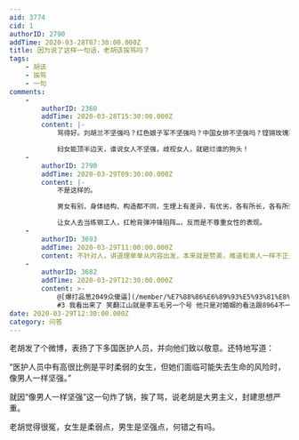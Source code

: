 ```yaml
---
aid: 3774
cid: 1
authorID: 2790
addTime: 2020-03-28T07:30:00.000Z
title: 因为说了这样一句话，老胡该挨骂吗？
tags:
    - 胡该
    - 挨骂
    - 一句
comments:
    -
        authorID: 2360
        addTime: 2020-03-28T15:30:00.000Z
        content: |-
            骂得好。刘胡兰不坚强吗？红色娘子军不坚强吗？中国女排不坚强吗？铿锵玫瑰不坚强吗？

            妇女能顶半边天，谁说女人不坚强，歧视女人，就砸烂谁的狗头！
    -
        authorID: 2790
        addTime: 2020-03-29T09:30:00.000Z
        content: |-
            不是这样的。

            男女有别，身体结构、构造都不同，生理上有差异，有优劣，各有所长，各有所短。

            让女人去当练钢工人，扛枪背弹冲锋陷阵…，反而是不尊重女性的表现。
    -
        authorID: 3693
        addTime: 2020-03-29T11:00:00.000Z
        content: 不针对人，讲道理单单从内容出发，本来就是赞美，难道和男人一样不正是代表平等嘛？这些人矫枉过正得太任性妄为了！跟女红卫兵一样
    -
        authorID: 3682
        addTime: 2020-03-29T12:30:00.000Z
        content: >-
            @[爆打品葱2049众傻逼](/member/%E7%88%86%E6%89%93%E5%93%81%E8%91%B12049%E4%BC%97%E5%82%BB%E9%80%BC)
            #3 我看出来了 笑翻江山就是李五毛另一个号 他只是对婚姻的看法跟8964不一样 女权婊男的本质和8964是一样的 之前高看他了
date: 2020-03-29T12:30:00.000Z
category: 问答
---
```


老胡发了个微博，表扬了下多国医护人员，并向他们致以敬意。还特地写道：

“医护人员中有高很比例是平时柔弱的女生，但她们面临可能失去生命的风险时，像男人一样坚强。”

就因“像男人一样坚强”这一句炸了锅，挨了骂，说老胡是大男主义，封建思想严重。

老胡觉得很冤，女生是柔弱点，男生是坚强点，何错之有吗。
